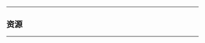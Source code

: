 <!--
## 课程总览
- 难度评分 10 / 10 （1 份）
- 实用评分 10 / 10 （1 份） 
-->

---

## 资源

---

<!--
## 教师们  
- #### 肖竞
    - 内容评分 Nan/10 （0 份）  
    - 分数评分 Nan/10 （0 份）  
    - 对该老师的评价：  
        `
        一定要学到模型构建，选课就选肖竞，他是最胖的。
        `   
-->